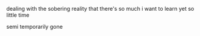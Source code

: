 dealing with the sobering reality that there's so much i want to learn yet so little time

semi temporarily gone

<!-- ![rand's GitHub stats](https://github-readme-stats.vercel.app/api?username=evesdropper&layout=compact) [![rand's Top Langs](https://github-readme-stats.vercel.app/api/top-langs/?username=evesdropper&layout=compact)](https://github.com/anuraghazra/github-readme-stats) -->
<!---
randomrevised/randomrevised is a ✨ special ✨ repository because its `README.md` (this file) appears on your GitHub profile.
You can click the Preview link to take a look at your changes.
--->
